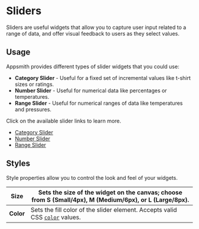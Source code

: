 # Sliders

Sliders are useful widgets that allow you to capture user input related to a range of data, and offer visual feedback to users as they select values.

## Usage

Appsmith provides different types of slider widgets that you could use:

* **Category Slider** - Useful for a fixed set of incremental values like t-shirt sizes or ratings.
* **Number Slider** - Useful for numerical data like percentages or temperatures.
* **Range Slider** - Useful for numerical ranges of data like temperatures and pressures.

Click on the available slider links to learn more.

- [Category Slider](category-slider.md)
- [Number Slider](number-slider.md)
- [Range Slider](range-slider.md)

<VideoEmbed host="youtube" videoId="3aszcdK1z0Y" title="How To Use The Slider Widget" caption="How To Use The Slider Widget"/>

## Styles

Style properties allow you to control the look and feel of your widgets.

| **Size**  | Sets the size of the widget on the canvas; choose from **S** (Small/4px), **M** (Medium/6px), or **L** (Large/8px).                    |
| --------- | -------------------------------------------------------------------------------------------------------------------------------------- |
| **Color** | Sets the fill color of the slider element. Accepts valid CSS [`color`](https://developer.mozilla.org/en-US/docs/Web/CSS/color) values. |
